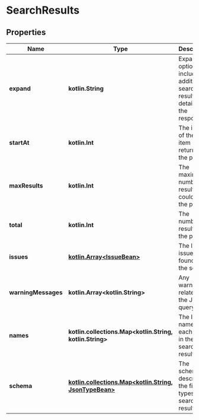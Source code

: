 
# SearchResults

## Properties
Name | Type | Description | Notes
------------ | ------------- | ------------- | -------------
**expand** | **kotlin.String** | Expand options that include additional search result details in the response. |  [optional] [readonly]
**startAt** | **kotlin.Int** | The index of the first item returned on the page. |  [optional] [readonly]
**maxResults** | **kotlin.Int** | The maximum number of results that could be on the page. |  [optional] [readonly]
**total** | **kotlin.Int** | The number of results on the page. |  [optional] [readonly]
**issues** | [**kotlin.Array&lt;IssueBean&gt;**](IssueBean.md) | The list of issues found by the search. |  [optional] [readonly]
**warningMessages** | **kotlin.Array&lt;kotlin.String&gt;** | Any warnings related to the JQL query. |  [optional] [readonly]
**names** | **kotlin.collections.Map&lt;kotlin.String, kotlin.String&gt;** | The ID and name of each field in the search results. |  [optional] [readonly]
**schema** | [**kotlin.collections.Map&lt;kotlin.String, JsonTypeBean&gt;**](JsonTypeBean.md) | The schema describing the field types in the search results. |  [optional] [readonly]



